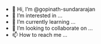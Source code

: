 - 👋 Hi, I’m @gopinath-sundararajan
- 👀 I’m interested in ...
- 🌱 I’m currently learning ...
- 💞️ I’m looking to collaborate on ...
- 📫 How to reach me ...

<!---
gopinath-sundararajan/gopinath-sundararajan is a ✨ special ✨ repository because its `README.md` (this file) appears on your GitHub profile.
You can click the Preview link to take a look at your changes.
--->
